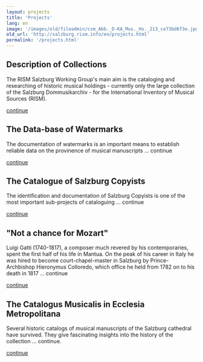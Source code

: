 ```yaml
---
layout: projects
title: 'Projects'
lang: en
image: '/images/old/fileadmin/csm_Abb._D-KA_Mus._Hs._213_ce73bd6f3e.jpg'
old_url: 'http://salzburg.rism.info/en/projects.html'
permalink: '/projects.html'
---
```


## Description of Collections
The RISM Salzburg Working Group's  main aim is the cataloging and researching of historic musical holdings - currently only the large collection of the Salzburg Dommusikarchiv - for the International Inventory of Musical Sources (RISM).

[continue](projects/bestaendeerschliessung.html)

## The Data-base of Watermarks
The documentation of watermarks is an important means to establish reliable data on the provinence of musical manuscripts ... continue

[continue](projects/wasserzeichen.html)

## The Catalogue of Salzburg Copyists
The identification and documentation of Salzburg Copyists is one of the most important sub-projects of cataloguing ... continue

[continue](projects/schreiber.html)

## "Not a chance for Mozart"
Luigi Gatti (1740-1817), a composer much revered by his contemporaries, spent the first half of his life in Mantua. On the peak of his career in Italy he was hired to become court-chapel-master in Salzburg by Prince-Archbishop Hieronymus Colloredo, which office he held from 1782 on to his death in 1817 ... continue

[continue](projects/gatti-symposium.html)

## The Catalogus Musicalis in Ecclesia Metropolitana
Several historic catalogs of musical manuscripts of the Salzburg cathedral have survived. They give fascinating insights into the history of the collection ... continue.

[continue](projects/catalogus-musicalis.html)

